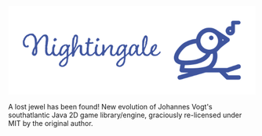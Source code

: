 ![Nightingale logo](logo_transparent_background.png?raw=true "Nightingale")

A lost jewel has been found! New evolution of Johannes Vogt's southatlantic Java 2D game library/engine, graciously re-licensed under MIT by the original author.
